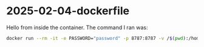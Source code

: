 # 2025-02-04-dockerfile

Hello from inside the container.
The command I ran was:


```bash
docker run --rm -it -e PASSWORD="password" -p 8787:8787 -v /$(pwd):/home/rstudio/work  rocker/rstudio:4.4.2
```
